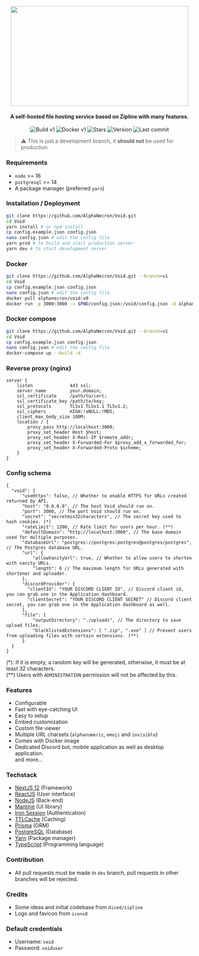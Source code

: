 <div align="center">
  <img src="https://raw.githubusercontent.com/AlphaNecron/Void/v1/public/banner.png" width="480" height="270"/>

  <h4> A self-hosted file hosting service based on Zipline with many features.</h4>
  
  ![Build v1](https://img.shields.io/github/workflow/status/AlphaNecron/Void/Build/v1?color=68D391&label=V1&logo=github&style=for-the-badge)
  ![Docker v1](https://img.shields.io/github/workflow/status/AlphaNecron/Void/Build/v1?color=0db7ed&label=DOCKER&logo=docker&style=for-the-badge)
  ![Stars](https://img.shields.io/github/stars/AlphaNecron/Void?color=%23B794F4&logo=github&style=for-the-badge)
  ![Version](https://img.shields.io/github/package-json/v/AlphaNecron/Void/v1?color=%23B794F4&label=latest&logo=react&logoColor=ffffff&style=for-the-badge)
  ![Last commit](https://img.shields.io/github/last-commit/AlphaNecron/Void/v1?color=%234FD1C5&logo=github&style=for-the-badge)
</div>

> ⚠️ This is just a development branch, it **should not** be used for production.

### Requirements
  - `node` >= 16
  - `postgresql` >= 14
  - A package manager (preferred `yarn`)

### Installation / Deployment
  ```sh
  git clone https://github.com/AlphaNecron/Void.git
  cd Void
  yarn install # or npm install
  cp config.example.json config.json
  nano config.json # edit the config file
  yarn prod # to build and start production server
  yarn dev # to start development server
  ```

### Docker
  ```sh
  git clone https://github.com/AlphaNecron/Void.git --branch=v1
  cd Void
  cp config.example.json config.json
  nano config.json # edit the config file
  docker pull alphanecron/void:v0
  docker run -p 3000:3000 -v $PWD/config.json:/void/config.json -d alphanecron/void:v1
  ```

### Docker compose
  ```sh
  git clone https://github.com/AlphaNecron/Void.git --branch=v1
  cd Void
  cp config.example.json config.json
  nano config.json # edit the config file
  docker-compose up --build -d
  ```

### Reverse proxy (nginx)
  ```nginx
  server {
      listen              443 ssl;
      server_name         your.domain;
      ssl_certificate     /path/to/cert;
      ssl_certificate_key /path/to/key;
      ssl_protocols       TLSv1 TLSv1.1 TLSv1.2;
      ssl_ciphers         HIGH:!aNULL:!MD5;
      client_max_body_size 100M;
      location / {
          proxy_pass http://localhost:3000;
          proxy_set_header Host $host;
          proxy_set_header X-Real-IP $remote_addr;
          proxy_set_header X-Forwarded-For $proxy_add_x_forwarded_for;
          proxy_set_header X-Forwarded-Proto $scheme;
      }
  }
  ```

### Config schema
  ```json5
{
    "void": {
        "useHttps": false, // Whether to enable HTTPS for URLs created returned by API.
        "host": "0.0.0.0", // The host Void should run on.
        "port": 3000, // The port Void should run on.
        "secret": "secretmin32characters", // The secret key used to hash cookies. (*)
        "rateLimit": 1200, // Rate limit for users per hour. (**)
        "defaultDomain": "http://localhost:3000", // The base domain used for multiple purposes.
        "databaseUrl": "postgres://postgres:postgres@postgres/postgres", // The Postgres database URL.
        "url": {
            "allowVanityUrl": true, // Whether to allow users to shorten with vanity URLs.
            "length": 6 // The maximum length for URLs generated with shortener and uploader.
        },
        "discordProvider": {
          "clientId": "YOUR DISCORD CLIENT ID", // Discord client id, you can grab one in the Application dashboard.
          "clientSecret": "YOUR DISCORD CLIENT SECRET" // Discord client secret, you can grab one in the Application dashboard as well.
        },
        "file": {
            "outputDirectory": "./uploads", // The directory to save upload files.
            "blacklistedExtensions": [ ".zip", ".exe" ] // Prevent users from uploading files with certain extensions. (**)
        }
    }
}
  ```
(*): If it is empty, a random key will be generated, otherwise, it must be at least 32 characters.  
(**) Users with `ADMINISTRATION` permission will not be affected by this.

### Features
  - Configurable
  - Fast with eye-catching UI
  - Easy to setup
  - Embed customization
  - Custom file viewer
  - Multiple URL charsets (`alphanumeric`, `emoji` and `invisible`)
  - Comes with Docker image
  - Dedicated Discord bot, mobile application as well as desktop application.  
  and more...

### Techstack
- [NextJS 12](https://nextjs.org) (Framework)
- [ReactJS](https://reactjs.org) (User interface)
- [NodeJS](https://nodejs.org) (Back-end)
- [Mantine](https://mantine.dev) (UI library)
- [Iron Session](https://www.npmjs.com/package/iron-session) (Authentication)
- [TTLCache](https://www.npmjs.com/package/@isaacs/ttlcache) (Caching)
- [Prisma](https://www.prisma.io) (ORM)
- [PostgreSQL](https://www.postgresql.org) (Database)
- [Yarn](https://yarnpkg.com) (Package manager)
- [TypeScript](https://www.typescriptlang.org) (Programming language)

### Contribution
  - All pull requests must be made in `dev` branch, pull requests in other branches will be rejected.

### Credits
  - Some ideas and initial codebase from `diced/zipline`
  - Logo and favicon from `icons8`

### Default credentials
- Username: `void`
- Password: `voiduser`
